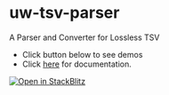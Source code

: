 # uw-tsv-parser
A Parser and Converter for Lossless TSV

- Click button below to see demos
- Click <a href='https://github.com/mandolyte/uw-tsv-parser/tree/main/docs/index.html' target='_blank'>here</a> for documentation.




[![Open in StackBlitz](https://developer.stackblitz.com/img/open_in_stackblitz.svg)](https://stackblitz.com/github.com/mandolyte/uw-tsv-parser/tree/main/examples)
